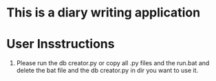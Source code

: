 # This is a diary writing application
# User Insstructions
1. Please run the db creator.py or copy all .py files and the run.bat and delete the bat file and the db creator.py in dir you want to use it.